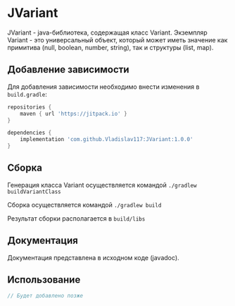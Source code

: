 # JVariant

JVariant - java-библиотека, содержащая класс Variant.
Экземпляр Variant - это универсальный объект, который может иметь значение как примитива (null, boolean, number, string), так и структуры (list, map).

## Добавление зависимости

Для добавления зависимости необходимо внести изменения в `build.gradle`:

```groovy
repositories {
    maven { url 'https://jitpack.io' }
}

dependencies {
    implementation 'com.github.Vladislav117:JVariant:1.0.0'
}
```

## Сборка

Генерация класса Variant осуществляется командой `./gradlew buildVariantClass`

Сборка осуществляется командой `./gradlew build`

Результат сборки располагается в `build/libs`

## Документация

Документация представлена в исходном коде (javadoc).

## Использование

```java
// Будет добавлено позже
```
